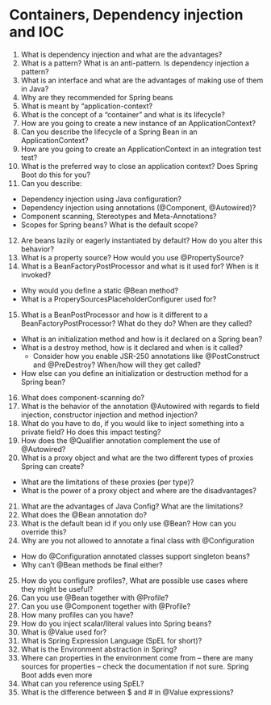 # Containers, Dependency injection and IOC
1. What is dependency injection and what are the advantages?
2. What is a pattern? What is an anti-pattern. Is dependency injection a pattern?
3. What is an interface and what are the advantages of making use of them in Java?
4. Why are they recommended for Spring beans
5. What is meant by “application-context?
6. What is the concept of a “container” and what is its lifecycle?
7. How are you going to create a new instance of an ApplicationContext?
8. Can you describe the lifecycle of a Spring Bean in an ApplicationContext?
9. How are you going to create an ApplicationContext in an integration test test?
10. What is the preferred way to close an application context? Does Spring Boot do this for you?
11. Can you describe:
  * Dependency injection using Java configuration?
  * Dependency injection using annotations (@Component, @Autowired)?
  * Component scanning, Stereotypes and Meta-Annotations?
  * Scopes for Spring beans? What is the default scope?
12. Are beans lazily or eagerly instantiated by default? How do you alter this behavior?
13. What is a property source? How would you use @PropertySource?
14. What is a BeanFactoryPostProcessor and what is it used for? When is it invoked?
  * Why would you define a static @Bean method?
  * What is a ProperySourcesPlaceholderConfigurer used for?
15. What is a BeanPostProcessor and how is it different to a BeanFactoryPostProcessor? What do they do? When are they called?
  * What is an initialization method and how is it declared on a Spring bean?
  * What is a destroy method, how is it declared and when is it called?
    * Consider how you enable JSR-250 annotations like @PostConstruct and @PreDestroy? When/how will they get called?
  * How else can you define an initialization or destruction method for a Spring bean?
16. What does component-scanning do?
17. What is the behavior of the annotation @Autowired with regards to field injection, constructor injection and method injection?
18. What do you have to do, if you would like to inject something into a private field? Ho does this impact testing?
19. How does the @Qualifier annotation complement the use of @Autowired?
20. What is a proxy object and what are the two different types of proxies Spring can create?
  * What are the limitations of these proxies (per type)?
  * What is the power of a proxy object and where are the disadvantages?
21. What are the advantages of Java Config? What are the limitations?
22. What does the @Bean annotation do? 
23. What is the default bean id if you only use @Bean? How can you override this?
24. Why are you not allowed to annotate a final class with @Configuration
  * How do @Configuration annotated classes support singleton beans? 
  * Why can’t @Bean methods be final either?
25. How do you configure profiles?, What are possible use cases where they might be useful?
26. Can you use @Bean together with @Profile?
27. Can you use @Component together with @Profile?
28. How many profiles can you have?
29. How do you inject scalar/literal values into Spring beans?
30. What is @Value used for?
31. What is Spring Expression Language (SpEL for short)?
32. What is the Environment abstraction in Spring?
33. Where can properties in the environment come from – there are many sources for properties – check the documentation if not sure. Spring Boot adds even more
34. What can you reference using SpEL?
35. What is the difference between $ and # in @Value expressions?